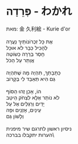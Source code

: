 # פְּרֵדָה - わかれ

מאת: 金 久利絵 - Kurie d'or\
\
אֶת כָּל זִכְרוֹנוֹתַיִךְ נַעֲרָה\
לְהָכִיל כְּבָר לֹא אוּכַל\
חָסַר בְּרֵרָה כְּשׂוֹטֶה\
אֲוַתֵּר עַל הַכֹּל\
\
כַּתָּבָתֵךְ, תִּהְיֶה מָה שֶׁתִּהְיֶה\
גַּם הִיא תְּאַבֵּד לִי בְּקָרוֹב\
\
הוֹ, אָכֵן זֶהוּ הַסּוֹף\
לֹא נוֹתַר אֶלָּא לִצְחֹק הֵיטֵב\
יָדַיִם וְרַגְלַיִם אֶל עַל\
עֵינַיִם, אָזְנַיִם וּפֶה\
וְלָשׁוֹן גַּם\
\
ניסיון ראשון לתרגם שיר מיפנית\
הערות יתקבלו בברכה\
